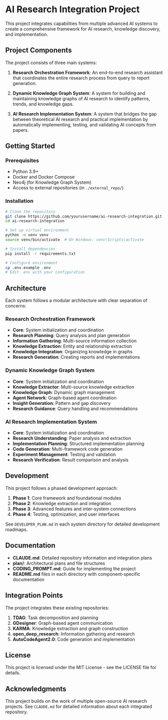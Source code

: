 # AI Research Integration Project

This project integrates capabilities from multiple advanced AI systems to create a comprehensive framework for AI research, knowledge discovery, and implementation.

## Project Components

The project consists of three main systems:

1. **Research Orchestration Framework**: An end-to-end research assistant that coordinates the entire research process from query to report generation.

2. **Dynamic Knowledge Graph System**: A system for building and maintaining knowledge graphs of AI research to identify patterns, trends, and knowledge gaps.

3. **AI Research Implementation System**: A system that bridges the gap between theoretical AI research and practical implementation by automatically implementing, testing, and validating AI concepts from papers.

## Getting Started

### Prerequisites

- Python 3.9+
- Docker and Docker Compose
- Neo4j (for Knowledge Graph System)
- Access to external repositories (in `./external_repo/`)

### Installation

```bash
# Clone the repository
git clone https://github.com/yourusername/ai-research-integration.git
cd ai-research-integration

# Set up virtual environment
python -m venv venv
source venv/bin/activate  # On Windows: venv\Scripts\activate

# Install dependencies
pip install -r requirements.txt

# Configure environment
cp .env.example .env
# Edit .env with your configuration
```

## Architecture

Each system follows a modular architecture with clear separation of concerns:

### Research Orchestration Framework
- **Core**: System initialization and coordination
- **Research Planning**: Query analysis and plan generation
- **Information Gathering**: Multi-source information collection
- **Knowledge Extraction**: Entity and relationship extraction
- **Knowledge Integration**: Organizing knowledge in graphs
- **Research Generation**: Creating reports and implementations

### Dynamic Knowledge Graph System
- **Core**: System initialization and coordination
- **Knowledge Extractor**: Multi-source knowledge extraction
- **Knowledge Graph**: Dynamic graph management
- **Agent Network**: Graph-based agent coordination
- **Insight Generation**: Pattern and gap discovery
- **Research Guidance**: Query handling and recommendations

### AI Research Implementation System
- **Core**: System initialization and coordination
- **Research Understanding**: Paper analysis and extraction
- **Implementation Planning**: Structured implementation planning
- **Code Generation**: Multi-framework code generation
- **Experiment Management**: Testing and validation
- **Research Verification**: Result comparison and analysis

## Development

This project follows a phased development approach:

1. **Phase 1**: Core framework and foundational modules
2. **Phase 2**: Knowledge extraction and integration
3. **Phase 3**: Advanced features and inter-system connections
4. **Phase 4**: Testing, optimization, and user interfaces

See `DEVELOPER_PLAN.md` in each system directory for detailed development roadmaps.

## Documentation

- **CLAUDE.md**: Detailed repository information and integration plans
- **plan/**: Architectural plans and file structures
- **CODING_PROMPT.md**: Guide for implementing the project
- **README.md** files in each directory with component-specific documentation

## Integration Points

The project integrates these existing repositories:

1. **TDAG**: Task decomposition and planning
2. **GDesigner**: Graph-based agent communication
3. **KARMA**: Knowledge extraction and graph construction
4. **open_deep_research**: Information gathering and research
5. **AutoCodeAgent2.0**: Code generation and implementation

## License

This project is licensed under the MIT License - see the LICENSE file for details.

## Acknowledgments

This project builds on the work of multiple open-source AI research projects.
See `CLAUDE.md` for detailed information about each integrated repository.